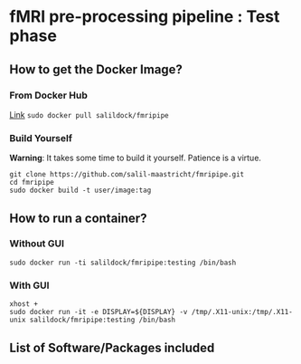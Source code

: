 
# fMRI pre-processing pipeline : Test phase


## How to get the Docker Image?

### From Docker Hub
[Link](https://hub.docker.com/repository/docker/salildock/fmripipe)
    `sudo docker pull salildock/fmripipe`
 ### Build Yourself
**Warning**:  It takes some time to build it yourself. Patience is a virtue.

    git clone https://github.com/salil-maastricht/fmripipe.git
    cd fmripipe
    sudo docker build -t user/image:tag

## How to run a container?
### Without GUI

    sudo docker run -ti salildock/fmripipe:testing /bin/bash
    
  ### With GUI

    xhost +
    sudo docker run -it -e DISPLAY=${DISPLAY} -v /tmp/.X11-unix:/tmp/.X11-unix salildock/fmripipe:testing /bin/bash


## List of Software/Packages included

